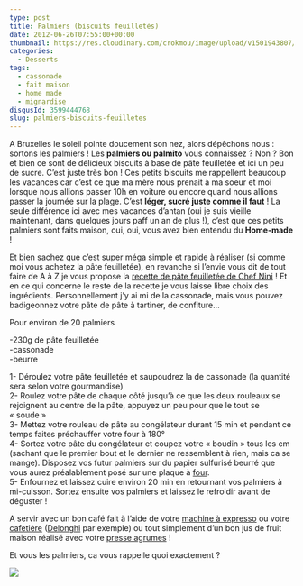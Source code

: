 ```yaml
---
type: post
title: Palmiers (biscuits feuilletés)
date: 2012-06-26T07:55:00+00:00
thumbnail: https://res.cloudinary.com/crokmou/image/upload/v1501943807/20120621_biscuit_feuillet--_palmier_0003.jpg
categories: 
  - Desserts
tags: 
  - cassonade
  - fait maison
  - home made
  - mignardise
disqusId: 3599444768
slug: palmiers-biscuits-feuilletes
---
```


A Bruxelles le soleil pointe doucement son nez, alors dépêchons nous : sortons les palmiers ! Les **palmiers ou palmito** vous connaissez ? Non ? Bon et bien ce sont de délicieux biscuits à base de pâte feuilletée et ici un peu de sucre. C’est juste très bon ! Ces petits biscuits me rappellent beaucoup les vacances car c’est ce que ma mère nous prenait à ma soeur et moi lorsque nous allions passer 10h en voiture ou encore quand nous allions passer la journée sur la plage. C’est **léger, sucré juste comme il faut** ! La seule différence ici avec mes vacances d’antan (oui je suis vieille maintenant, dans quelques jours paff un an de plus !), c’est que ces petits palmiers sont faits maison, oui, oui, vous avez bien entendu du **Home-made** !

Et bien sachez que c’est super méga simple et rapide à réaliser (si comme moi vous achetez la pâte feuilletée), en revanche si l’envie vous dit de tout faire de A à Z je vous propose la [recette de pâte feuilletée de Chef Nini](http://www.chefnini.com/pate-feuilletee/) ! Et en ce qui concerne le reste de la recette je vous laisse libre choix des ingrédients. Personnellement j’y ai mi de la cassonade, mais vous pouvez badigeonnez votre pâte de pâte à tartiner, de confiture…

Pour environ de 20 palmiers

-230g de pâte feuilletée  
-cassonade  
-beurre

1- Déroulez votre pâte feuilletée et saupoudrez la de cassonade (la quantité sera selon votre gourmandise)  
2- Roulez votre pâte de chaque côté jusqu’à ce que les deux rouleaux se rejoignent au centre de la pâte, appuyez un peu pour que le tout se « soude »  
3- Mettez votre rouleau de pâte au congélateur durant 15 min et pendant ce temps faites préchauffer votre four à 180°  
4- Sortez votre pâte du congélateur et coupez votre « boudin » tous les cm (sachant que le premier bout et le dernier ne ressemblent à rien, mais ca se mange). Disposez vos futur palmiers sur du papier sulfurisé beurré que vous aurez préalablement posé sur une plaque à [four](http://www.rueducommerce.fr/m/pl/malid:9404136).  
5- Enfournez et laissez cuire environ 20 min en retournant vos palmiers à mi-cuisson. Sortez ensuite vos palmiers et laissez le refroidir avant de déguster !

A servir avec un bon café fait à l’aide de votre [machine à expresso](http://www.rueducommerce.fr/m/pl/malid:9633595) ou votre [cafetière](http://www.rueducommerce.fr/m/pl/malid:110) ([Delonghi](http://www.rueducommerce.fr/m/pl/malid:12382300) par exemple) ou tout simplement d’un bon jus de fruit maison réalisé avec votre [presse agrumes](http://www.rueducommerce.fr/m/pl/malid:9633599) !

Et vous les palmiers, ca vous rappelle quoi exactement ?

[![](http://4.bp.blogspot.com/-odXVK3qJFn8/T-lcnt6WE7I/AAAAAAAACsI/qf754Qg968g/s1600/kawaii_onionhead_93.gif)](http://4.bp.blogspot.com/-odXVK3qJFn8/T-lcnt6WE7I/AAAAAAAACsI/qf754Qg968g/s1600/kawaii_onionhead_93.gif)